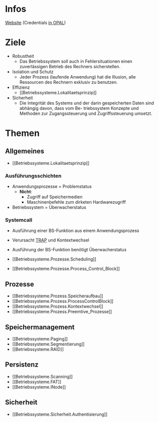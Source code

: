 
# Infos

[Website](https://rechnernetze.htwk-leipzig.de/~jeanm/edu/operatingsystems/) (Credentials [in OPAL](https://bildungsportal.sachsen.de/opal/auth/RepositoryEntry/20425539586/CourseNode/100545223954335))

# Ziele

- Robustheit
    - Das Betriebssystem soll auch in Fehlersituationen einen zuverlässigen Betrieb des Rechners sicherstellen.
- Isolation und Schutz
    - Jeder Prozess (laufende Anwendung) hat die Illusion, alle Ressourcen des Rechnern exklusiv zu benutzen.
- Effizienz
    - [[Betriebssysteme.Lokalitaetsprinzip]]
- Sicherheit
    - Die Integrität des Systems und der darin gespeicherten Daten sind abhängig davon, dass vom Be- triebssystem Konzepte und Methoden zur Zugangssteuerung und Zugriffssteuerung umsetzt.


# Themen

## Allgemeines

- [[Betriebssysteme.Lokalitaetsprinzip]]

### Ausführungsschichten

- Anwendungsprozesse = Problemstatus
    - **Nicht**:
        - Zugriff auf Speichermedien
        - Maschinenbefehle zum dirketen Hardwarezugriff
- Betriebssystem = Überwacherstatus

### Systemcall

- Ausführung einer BS-Funktion aus einem Anwendungsprozess
- Verursacht [TRAP](https://en.wikipedia.org/wiki/Trap_(computing)) und Kontextwechsel
- Ausführung der BS-Funktion benötigt Überwacherstatus

- [[Betriebssysteme.Prozesse.Scheduling]]
- [[Betriebssysteme.Prozesse.Process_Control_Block]]

## Prozesse

- [[Betriebssysteme.Prozess.Speicheraufbau]]
- [[Betriebssysteme.Prozess.ProcessControlBlock]]
- [[Betriebssysteme.Prozess.Kontextwechsel]]
- [[Betriebssysteme.Prozess.Preemtive_Prozesse]]


## Speichermanagement

- [[Betriebssysteme.Paging]]
- [[Betriebssysteme.Segmentierung]]
- [[Betriebssysteme.RAID]]

## Persistenz

- [[Betriebssysteme.Scanning]]
- [[Betriebssysteme.FAT]]
- [[Betriebssysteme.INode]]

## Sicherheit

- [[Betriebssysteme.Sicherheit.Authentisierung]]
